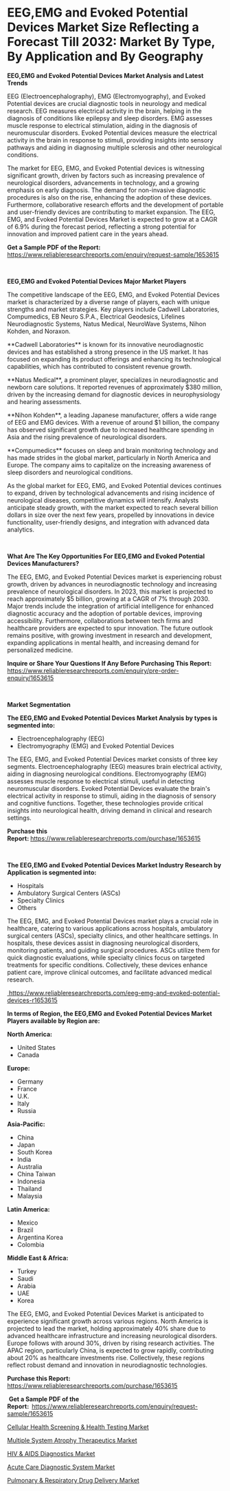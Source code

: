 <p><h1>EEG,EMG and Evoked Potential Devices Market Size Reflecting a Forecast Till 2032: Market By Type, By Application and By Geography</h1></p><p><strong>EEG,EMG and Evoked Potential Devices Market Analysis and Latest Trends</strong></p>
<p><p>EEG (Electroencephalography), EMG (Electromyography), and Evoked Potential devices are crucial diagnostic tools in neurology and medical research. EEG measures electrical activity in the brain, helping in the diagnosis of conditions like epilepsy and sleep disorders. EMG assesses muscle response to electrical stimulation, aiding in the diagnosis of neuromuscular disorders. Evoked Potential devices measure the electrical activity in the brain in response to stimuli, providing insights into sensory pathways and aiding in diagnosing multiple sclerosis and other neurological conditions.</p><p>The market for EEG, EMG, and Evoked Potential devices is witnessing significant growth, driven by factors such as increasing prevalence of neurological disorders, advancements in technology, and a growing emphasis on early diagnosis. The demand for non-invasive diagnostic procedures is also on the rise, enhancing the adoption of these devices. Furthermore, collaborative research efforts and the development of portable and user-friendly devices are contributing to market expansion. The EEG, EMG, and Evoked Potential Devices Market is expected to grow at a CAGR of 6.9% during the forecast period, reflecting a strong potential for innovation and improved patient care in the years ahead.</p></p>
<p><strong>Get a Sample PDF of the Report:&nbsp;</strong> <a href="https://www.reliableresearchreports.com/enquiry/request-sample/1653615?utm_campaign=16&utm_medium=2&utm_source=Github&utm_content=ia&utm_term=03032025&utm_id=eegemg-and-evoked-potential-devices">https://www.reliableresearchreports.com/enquiry/request-sample/1653615</a></p>
<p>&nbsp;</p>
<p><strong>EEG,EMG and Evoked Potential Devices Major Market Players</strong></p>
<p><p>The competitive landscape of the EEG, EMG, and Evoked Potential Devices market is characterized by a diverse range of players, each with unique strengths and market strategies. Key players include Cadwell Laboratories, Compumedics, EB Neuro S.P.A., Electrical Geodesics, Lifelines Neurodiagnostic Systems, Natus Medical, NeuroWave Systems, Nihon Kohden, and Noraxon.</p><p>**Cadwell Laboratories** is known for its innovative neurodiagnostic devices and has established a strong presence in the US market. It has focused on expanding its product offerings and enhancing its technological capabilities, which has contributed to consistent revenue growth.</p><p>**Natus Medical**, a prominent player, specializes in neurodiagnostic and newborn care solutions. It reported revenues of approximately $380 million, driven by the increasing demand for diagnostic devices in neurophysiology and hearing assessments.</p><p>**Nihon Kohden**, a leading Japanese manufacturer, offers a wide range of EEG and EMG devices. With a revenue of around $1 billion, the company has observed significant growth due to increased healthcare spending in Asia and the rising prevalence of neurological disorders.</p><p>**Compumedics** focuses on sleep and brain monitoring technology and has made strides in the global market, particularly in North America and Europe. The company aims to capitalize on the increasing awareness of sleep disorders and neurological conditions.</p><p>As the global market for EEG, EMG, and Evoked Potential devices continues to expand, driven by technological advancements and rising incidence of neurological diseases, competitive dynamics will intensify. Analysts anticipate steady growth, with the market expected to reach several billion dollars in size over the next few years, propelled by innovations in device functionality, user-friendly designs, and integration with advanced data analytics.</p></p>
<p>&nbsp;</p>
<p><strong>What Are The Key Opportunities For EEG,EMG and Evoked Potential Devices Manufacturers?</strong></p>
<p><p>The EEG, EMG, and Evoked Potential Devices market is experiencing robust growth, driven by advances in neurodiagnostic technology and increasing prevalence of neurological disorders. In 2023, this market is projected to reach approximately $5 billion, growing at a CAGR of 7% through 2030. Major trends include the integration of artificial intelligence for enhanced diagnostic accuracy and the adoption of portable devices, improving accessibility. Furthermore, collaborations between tech firms and healthcare providers are expected to spur innovation. The future outlook remains positive, with growing investment in research and development, expanding applications in mental health, and increasing demand for personalized medicine.</p></p>
<p><strong>Inquire or Share Your Questions If Any Before Purchasing This Report:</strong> <a href="https://www.reliableresearchreports.com/enquiry/pre-order-enquiry/1653615?utm_campaign=16&utm_medium=2&utm_source=Github&utm_content=ia&utm_term=03032025&utm_id=eegemg-and-evoked-potential-devices">https://www.reliableresearchreports.com/enquiry/pre-order-enquiry/1653615</a></p>
<p>&nbsp;</p>
<p><strong>Market Segmentation</strong></p>
<p><strong>The EEG,EMG and Evoked Potential Devices Market Analysis by types is segmented into:</strong></p>
<p><ul><li>Electroencephalography (EEG)</li><li>Electromyography (EMG) and Evoked Potential Devices</li></ul></p>
<p><p>The EEG, EMG, and Evoked Potential Devices market consists of three key segments. Electroencephalography (EEG) measures brain electrical activity, aiding in diagnosing neurological conditions. Electromyography (EMG) assesses muscle response to electrical stimuli, useful in detecting neuromuscular disorders. Evoked Potential Devices evaluate the brain's electrical activity in response to stimuli, aiding in the diagnosis of sensory and cognitive functions. Together, these technologies provide critical insights into neurological health, driving demand in clinical and research settings.</p></p>
<p><strong>Purchase this Report:&nbsp;</strong><a href="https://www.reliableresearchreports.com/purchase/1653615?utm_campaign=16&utm_medium=2&utm_source=Github&utm_content=ia&utm_term=03032025&utm_id=eegemg-and-evoked-potential-devices">https://www.reliableresearchreports.com/purchase/1653615</a></p>
<p>&nbsp;</p>
<p><strong>The EEG,EMG and Evoked Potential Devices Market Industry Research by Application is segmented into:</strong></p>
<p><ul><li>Hospitals</li><li>Ambulatory Surgical Centers (ASCs)</li><li>Specialty Clinics</li><li>Others</li></ul></p>
<p><p>The EEG, EMG, and Evoked Potential Devices market plays a crucial role in healthcare, catering to various applications across hospitals, ambulatory surgical centers (ASCs), specialty clinics, and other healthcare settings. In hospitals, these devices assist in diagnosing neurological disorders, monitoring patients, and guiding surgical procedures. ASCs utilize them for quick diagnostic evaluations, while specialty clinics focus on targeted treatments for specific conditions. Collectively, these devices enhance patient care, improve clinical outcomes, and facilitate advanced medical research.</p></p>
<p><a href="https://www.reliableresearchreports.com/eeg-emg-and-evoked-potential-devices-r1653615?utm_campaign=16&utm_medium=2&utm_source=Github&utm_content=ia&utm_term=03032025&utm_id=eegemg-and-evoked-potential-devices">&nbsp;https://www.reliableresearchreports.com/eeg-emg-and-evoked-potential-devices-r1653615</a></p>
<p><strong>In terms of Region, the EEG,EMG and Evoked Potential Devices Market Players available by Region are:</strong></p>
<p>
    <p> <strong> North America: </strong>
        <ul>
            <li>United States</li>
            <li>Canada</li>
        </ul>
        </p> 
    <p> <strong> Europe: </strong>
        <ul>
            <li>Germany</li>
            <li>France</li>
            <li>U.K.</li>
            <li>Italy</li>
            <li>Russia</li>
        </ul>
        </p> 
    <p> <strong> Asia-Pacific: </strong>
        <ul>
            <li>China</li>
            <li>Japan</li>
            <li>South Korea</li>
            <li>India</li>
            <li>Australia</li>
            <li>China Taiwan</li>
            <li>Indonesia</li>
            <li>Thailand</li>
            <li>Malaysia</li>
        </ul>
        </p> 
    <p> <strong> Latin America: </strong>
        <ul>
            <li>Mexico</li>
            <li>Brazil</li>
            <li>Argentina Korea</li>
            <li>Colombia</li>
        </ul>
        </p> 
    <p> <strong> Middle East & Africa: </strong>
        <ul>
            <li>Turkey</li>
            <li>Saudi</li>
            <li>Arabia</li>
            <li>UAE</li>
            <li>Korea</li>
        </ul>
    </p>
    </p>
<p><p>The EEG, EMG, and Evoked Potential Devices Market is anticipated to experience significant growth across various regions. North America is projected to lead the market, holding approximately 40% share due to advanced healthcare infrastructure and increasing neurological disorders. Europe follows with around 30%, driven by rising research activities. The APAC region, particularly China, is expected to grow rapidly, contributing about 20% as healthcare investments rise. Collectively, these regions reflect robust demand and innovation in neurodiagnostic technologies.</p></p>
<p><strong>Purchase this Report: </strong><a href="https://www.reliableresearchreports.com/purchase/1653615?utm_campaign=16&utm_medium=2&utm_source=Github&utm_content=ia&utm_term=03032025&utm_id=eegemg-and-evoked-potential-devices">https://www.reliableresearchreports.com/purchase/1653615</a></p>
<p>&nbsp;<strong>Get a Sample PDF of the Report:&nbsp;&nbsp;</strong><a href="https://www.reliableresearchreports.com/enquiry/request-sample/1653615?utm_campaign=16&utm_medium=2&utm_source=Github&utm_content=ia&utm_term=03032025&utm_id=eegemg-and-evoked-potential-devices">https://www.reliableresearchreports.com/enquiry/request-sample/1653615</a></p>
<p><strong></strong></p>
<p><p><a href="https://github.com/gakpasulgun/Market-Research-Report-List-1/blob/main/cellular-health-screening-health-testing-market.md?utm_campaign=16&utm_medium=2&utm_source=Github&utm_content=ia&utm_term=03032025&utm_id=eegemg-and-evoked-potential-devices">Cellular Health Screening & Health Testing Market</a></p><p><a href="https://github.com/lugnabirue/Market-Research-Report-List-1/blob/main/multiple-system-atrophy-therapeutics-market.md?utm_campaign=16&utm_medium=2&utm_source=Github&utm_content=ia&utm_term=03032025&utm_id=eegemg-and-evoked-potential-devices">Multiple System Atrophy Therapeutics Market</a></p><p><a href="https://github.com/snelldimkeod/Market-Research-Report-List-1/blob/main/hiv-aids-diagnostics-market.md?utm_campaign=16&utm_medium=2&utm_source=Github&utm_content=ia&utm_term=03032025&utm_id=eegemg-and-evoked-potential-devices">HIV & AIDS Diagnostics Market</a></p><p><a href="https://github.com/shpirttangim48/Market-Research-Report-List-1/blob/main/acute-care-diagnostic-system-market.md?utm_campaign=16&utm_medium=2&utm_source=Github&utm_content=ia&utm_term=03032025&utm_id=eegemg-and-evoked-potential-devices">Acute Care Diagnostic System Market</a></p><p><a href="https://github.com/PeterParrish5/Market-Research-Report-List-7/blob/main/pulmonary-respiratory-drug-delivery-market.md?utm_campaign=16&utm_medium=2&utm_source=Github&utm_content=ia&utm_term=03032025&utm_id=eegemg-and-evoked-potential-devices">Pulmonary & Respiratory Drug Delivery Market</a></p></p>